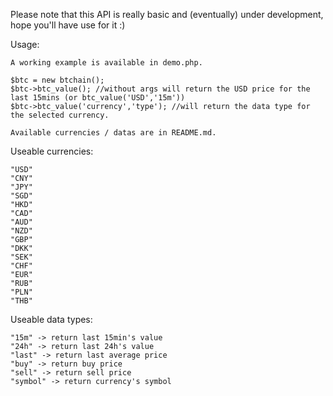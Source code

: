 Please note that this API is really basic and (eventually) under development, hope you'll have use for it :)

Usage:

	A working example is available in demo.php.

	$btc = new btchain();
	$btc->btc_value(); //without args will return the USD price for the last 15mins (or btc_value('USD','15m'))
	$btc->btc_value('currency','type'); //will return the data type for the selected currency.

	Available currencies / datas are in README.md.



Useable currencies:

	"USD"
	"CNY"
	"JPY"
	"SGD"
	"HKD"
	"CAD"
	"AUD"
	"NZD"
	"GBP"
	"DKK"
	"SEK"
	"CHF"
	"EUR"
	"RUB"
	"PLN"
	"THB"

Useable data types:

	"15m" -> return last 15min's value
	"24h" -> return last 24h's value
	"last" -> return last average price
	"buy" -> return buy price
	"sell" -> return sell price
	"symbol" -> return currency's symbol